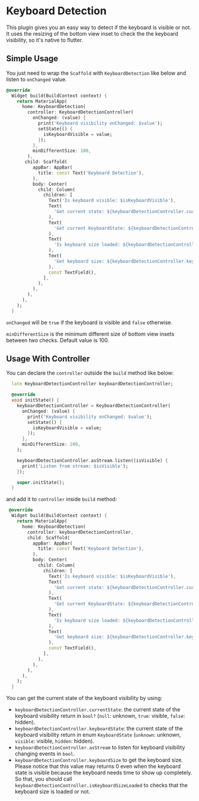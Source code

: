# Keyboard Detection

This plugin gives you an easy way to detect if the keyboard is visible or not. It uses the resizing of the bottom view inset to check the the keyboard visibility, so it's native to flutter.

## Simple Usage

You just need to wrap the `Scaffold` with `KeyboardDetection` like below and listen to `onChanged` value.

``` dart
@override
  Widget build(BuildContext context) {
    return MaterialApp(
      home: KeyboardDetection(
        controller: KeyboardDetectionController(
          onChanged: (value) {
            print('Keyboard visibility onChanged: $value');
            setState(() {
              isKeyboardVisible = value;
            });
          },
          minDifferentSize: 100,
        ),
       child: Scaffold(
          appBar: AppBar(
            title: const Text('Keyboard Detection'),
          ),
          body: Center(
            child: Column(
              children: [
                Text('Is keyboard visible: $isKeyboardVisible'),
                Text(
                  'Get current state: ${keyboardDetectionController.currentState}',
                ),
                Text(
                  'Get current KeyboardState: ${keyboardDetectionController.keyboardState}',
                ),
                Text(
                  'Is keyboard size loaded: ${keyboardDetectionController.isKeyboardSizeLoaded}',
                ),
                Text(
                  'Get keyboard size: ${keyboardDetectionController.keyboardSize}',
                ),
                const TextField(),
              ],
            ),
          ),
        ),
      ),
    );
  }
```

`onChanged` will be `true` if the keyboard is visible and `false` otherwise.

`minDifferentSize` is the minimum different size of bottom view insets between two checks. Default value is 100.

## Usage With Controller

You can declare the `controller` outside the `build` method like below:

```dart
  late KeyboardDetectionController keyboardDetectionController;

  @override
  void initState() {
    keyboardDetectionController = KeyboardDetectionController(
      onChanged: (value) {
        print('Keyboard visibility onChanged: $value');
        setState(() {
          isKeyboardVisible = value;
        });
      },
      minDifferentSize: 100,
    );

    keyboardDetectionController.asStream.listen((isVisible) {
      print('Listen from stream: $isVisible');
    });

    super.initState();
  }
```

and add it to `controller` inside `build` method:

``` dart
 @override
  Widget build(BuildContext context) {
    return MaterialApp(
      home: KeyboardDetection(
        controller: keyboardDetectionController,
        child: Scaffold(
          appBar: AppBar(
            title: const Text('Keyboard Detection'),
          ),
          body: Center(
            child: Column(
              children: [
                Text('Is keyboard visible: $isKeyboardVisible'),
                Text(
                  'Get current state: ${keyboardDetectionController.currentState}',
                ),
                Text(
                  'Get current KeyboardState: ${keyboardDetectionController.keyboardState}',
                ),
                Text(
                  'Is keyboard size loaded: ${keyboardDetectionController.isKeyboardSizeLoaded}',
                ),
                Text(
                  'Get keyboard size: ${keyboardDetectionController.keyboardSize}',
                ),
                const TextField(),
              ],
            ),
          ),
        ),
      ),
    );
  }
```

You can get the current state of the keyboard visibility by using:

* `keyboardDetectionController.currentState`: the current state of the keyboard visibility return in `bool?` (`null`: unknown, `true`: visible, `false`: hidden).
* `keyboardDetectionController.keyboardState`: the current state of the keyboard visibility return in enum `KeyboardState` (`unknown`: unknown, `visible`: visible, `hidden`: hidden).
* `keyboardDetectionController.asStream` to listen for keyboard visibility changing events in `bool`.
* `keyboardDetectionController.keyboardSize` to get the keyboard size. Please notice that this value may returns 0 even when the keyboard state is visible because the keyboard needs time to show up completely. So that, you should call `keyboardDetectionController.isKeyboardSizeLoaded` to checks that the keyboard size is loaded or not.
